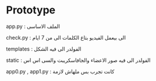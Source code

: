 # Prototype

app.py : الملف الاساسى

check.py : الى بيعمل الفيديو بتاع الكلمات الى من 7 ايام

templates : الفولدر الى فيه الشكل

static : الفولدر الى فيه صور الاعضاء والجافاسكريبت والسى اس اس


app0.py , app1.py : كانت تجرب بس ملهاش لازمة

